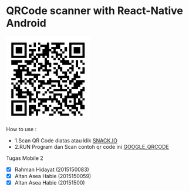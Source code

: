 # QRCode scanner with React-Native Android
![Scan Disini](https://github.com/frankzealot/Aplikasiscanqrcode_unsiq/blob/master/qr.png)

How to use :
- 1.Scan QR Code diatas atau klik [SNACK.IO](https://snack.expo.io/@rahman5125/github.com-frankzealot-aplikasiscanqrcode_unsiq)
- 2.RUN Program dan Scan contoh qr code ini [GOOGLE_QRCODE](https://github.com/frankzealot/Aplikasiscanqrcode_unsiq/blob/master/google.png)


Tugas Mobile 2
- [x] Rahman Hidayat    (2015150083)
- [x] Altan Asea Habie  (2015150059)
- [x] Altan Asea Habie  (20151500)

